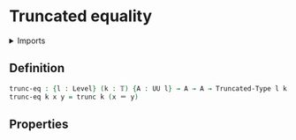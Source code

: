 #  Truncated equality

<details><summary>Imports</summary>
```agda
module foundation.truncated-equality where
open import foundation.identity-types
open import foundation.truncated-types
open import foundation.truncation-levels
open import foundation.truncations
open import foundation.universe-levels
```
</details>

## Definition

```agda
trunc-eq : {l : Level} (k : 𝕋) {A : UU l} → A → A → Truncated-Type l k
trunc-eq k x y = trunc k (x ＝ y)
```

## Properties
